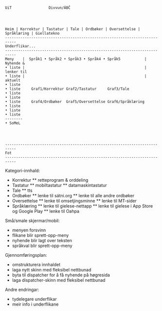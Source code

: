 ```


UiT                 Divvun/ÁBČ




Heim | Korrektur | Tastatur | Tale | Ordbøker | Oversettelse | Språklæring | Giellatekno
---------------------------------------------------------------------------
Underflikar...
---------------------------------------------------------------------------
Meny    |  Språk1 • Språk2 • Språk3 • Språk4 • Språk5           | Nyhende &
• liste |                                                       | lenker til
• liste |                                                       | aktuelt
• liste
• liste     Graf1/Korrektur Graf2/Tastatur     Graf3/Tale
• liste
• liste
• liste     Graf4/Ordbøker  Graf5/Oversettelse Graf6/Språklæring
• liste
• liste
• liste
--------
• SoMeL




---------------------------------------------------------------------------
Fot
---------------------------------------------------------------------------
```

Kategori-innhald:

- Korrektur
  \*\* retteprogram & orddeling
- Tastatur
  ** mobiltastatur
  ** datamaskintastatur
- Tale
  \*\* tts
- Ordbøker
  ** lenke til sátni.org
  ** lenke til alle andre ordbøker
- Oversettelse
  ** lenke til omsetjingsminne
  ** lenke til MT-sider
- Språklæring
  ** lenke til gielese-nettapp
  ** lenke til gielese i App Store og Google Play
  \*\* lenke til Oahpa

Små/smale skjermar/mobil:

- menyen forsvinn
- flikane blir sprett-opp-meny
- nyhende blir lagt over teksten
- språkval blir sprett-opp-meny

Gjennomføringsplan:

- omstrukturera innhaldet
- laga nytt skinn med fleksibel nettbunad
- byta til dispatcher for å få nyhende på høgresida
- laga dispatcher-skinn med fleksibel nettbunad

Andre endringar:

- tydelegare underflikar
- meir info i underflikane
